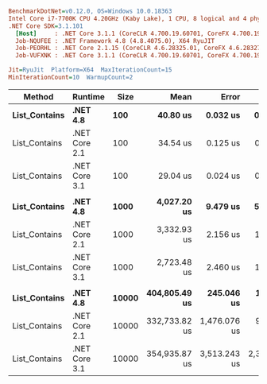 ``` ini

BenchmarkDotNet=v0.12.0, OS=Windows 10.0.18363
Intel Core i7-7700K CPU 4.20GHz (Kaby Lake), 1 CPU, 8 logical and 4 physical cores
.NET Core SDK=3.1.101
  [Host]     : .NET Core 3.1.1 (CoreCLR 4.700.19.60701, CoreFX 4.700.19.60801), X64 RyuJIT
  Job-NQUFEE : .NET Framework 4.8 (4.8.4075.0), X64 RyuJIT
  Job-PEORHL : .NET Core 2.1.15 (CoreCLR 4.6.28325.01, CoreFX 4.6.28327.02), X64 RyuJIT
  Job-VUFXNK : .NET Core 3.1.1 (CoreCLR 4.700.19.60701, CoreFX 4.700.19.60801), X64 RyuJIT

Jit=RyuJit  Platform=X64  MaxIterationCount=15  
MinIterationCount=10  WarmupCount=2  

```
|        Method |       Runtime |  Size |          Mean |        Error |       StdDev | Ratio |
|-------------- |-------------- |------ |--------------:|-------------:|-------------:|------:|
| **List_Contains** |      **.NET 4.8** |   **100** |      **40.80 us** |     **0.032 us** |     **0.021 us** |  **1.00** |
| List_Contains | .NET Core 2.1 |   100 |      34.54 us |     0.125 us |     0.083 us |  0.85 |
| List_Contains | .NET Core 3.1 |   100 |      29.04 us |     0.024 us |     0.014 us |  0.71 |
|               |               |       |               |              |              |       |
| **List_Contains** |      **.NET 4.8** |  **1000** |   **4,027.20 us** |     **9.479 us** |     **5.641 us** |  **1.00** |
| List_Contains | .NET Core 2.1 |  1000 |   3,332.93 us |     2.156 us |     1.128 us |  0.83 |
| List_Contains | .NET Core 3.1 |  1000 |   2,723.48 us |     2.460 us |     1.464 us |  0.68 |
|               |               |       |               |              |              |       |
| **List_Contains** |      **.NET 4.8** | **10000** | **404,805.49 us** |   **245.046 us** |   **162.083 us** |  **1.00** |
| List_Contains | .NET Core 2.1 | 10000 | 332,733.82 us | 1,476.076 us |   976.333 us |  0.82 |
| List_Contains | .NET Core 3.1 | 10000 | 354,935.87 us | 3,513.243 us | 2,323.793 us |  0.88 |
